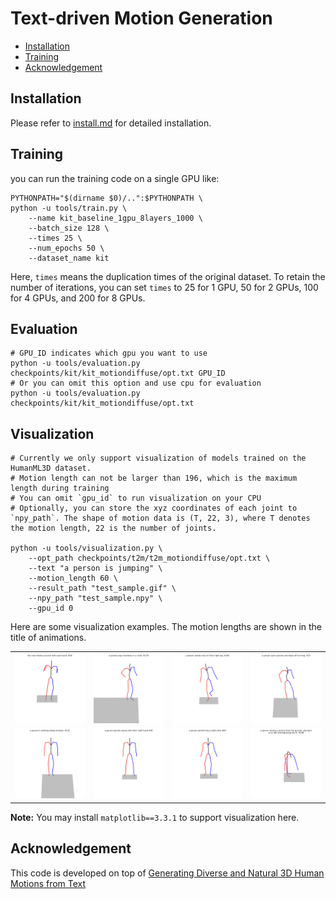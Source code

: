 # Text-driven Motion Generation

<!-- TOC -->

- [Installation](#installation)
- [Training](#prepare-environment)
- [Acknowledgement](#acknowledgement)

<!-- TOC -->

## Installation

Please refer to [install.md](install.md) for detailed installation.

## Training

you can run the training code on a single GPU like:

```shell
PYTHONPATH="$(dirname $0)/..":$PYTHONPATH \
python -u tools/train.py \
    --name kit_baseline_1gpu_8layers_1000 \
    --batch_size 128 \
    --times 25 \
    --num_epochs 50 \
    --dataset_name kit
```

Here, `times` means the duplication times of the original dataset. To retain the number of iterations, you can set `times` to 25 for 1 GPU, 50 for 2 GPUs, 100 for 4 GPUs, and 200 for 8 GPUs.

## Evaluation

```shell
# GPU_ID indicates which gpu you want to use
python -u tools/evaluation.py checkpoints/kit/kit_motiondiffuse/opt.txt GPU_ID
# Or you can omit this option and use cpu for evaluation
python -u tools/evaluation.py checkpoints/kit/kit_motiondiffuse/opt.txt
```

## Visualization



```shell
# Currently we only support visualization of models trained on the HumanML3D dataset. 
# Motion length can not be larger than 196, which is the maximum length during training
# You can omit `gpu_id` to run visualization on your CPU
# Optionally, you can store the xyz coordinates of each joint to `npy_path`. The shape of motion data is (T, 22, 3), where T denotes the motion length, 22 is the number of joints.

python -u tools/visualization.py \
    --opt_path checkpoints/t2m/t2m_motiondiffuse/opt.txt \
    --text "a person is jumping" \
    --motion_length 60 \
    --result_path "test_sample.gif" \
    --npy_path "test_sample.npy" \
    --gpu_id 0
```

Here are some visualization examples. The motion lengths are shown in the title of animations.

<table>
<tr>
    <td><img src="../figures/gallery_t2m/gen_00.gif" width="100%"/></td>
    <td><img src="../figures/gallery_t2m/gen_01.gif" width="100%"/></td>
    <td><img src="../figures/gallery_t2m/gen_02.gif" width="100%"/></td>
    <td><img src="../figures/gallery_t2m/gen_03.gif" width="100%"/></td>
</tr>
<tr>
    <td><img src="../figures/gallery_t2m/gen_04.gif" width="100%"/></td>
    <td><img src="../figures/gallery_t2m/gen_05.gif" width="100%"/></td>
    <td><img src="../figures/gallery_t2m/gen_06.gif" width="100%"/></td>
    <td><img src="../figures/gallery_t2m/gen_07.gif" width="100%"/></td>
</tr>
</table>

**Note:** You may install `matplotlib==3.3.1` to support visualization here.

## Acknowledgement

This code is developed on top of [Generating Diverse and Natural 3D Human Motions from Text](https://github.com/EricGuo5513/text-to-motion)